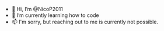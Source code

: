 - 👋 Hi, I’m @NicoP2011
- 🌱 I’m currently learning how to code
- 📫 I'm sorry, but reaching out to me is currently not possible.

<!---
 NicoP2011/NicoP2011 is a ✨ special ✨ repository because its `README.md` (this file) appears on our GitHub profile. 
 You can click the Preview link to take a look at our changes. 
--->

